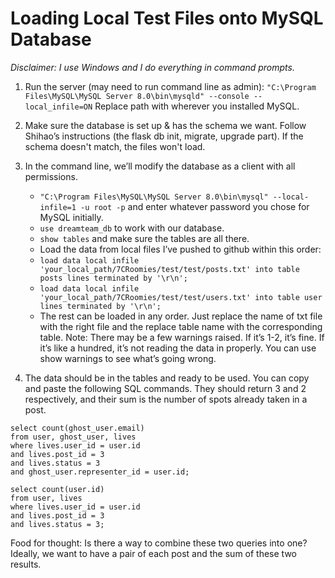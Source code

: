 # Loading Local Test Files onto MySQL Database

*Disclaimer: I use Windows and I do everything in command prompts.*

1. Run the server (may need to run command line as admin):
`"C:\Program Files\MySQL\MySQL Server 8.0\bin\mysqld" --console --local_infile=ON`
Replace path with wherever you installed MySQL.

2. Make sure the database is set up & has the schema we want. Follow Shihao’s instructions (the flask db init, migrate, upgrade part). If the schema doesn't match, the files won't load.

3. In the command line, we’ll modify the database as a client with all permissions.
    * `"C:\Program Files\MySQL\MySQL Server 8.0\bin\mysql" --local-infile=1 -u root -p` and enter whatever password you chose for MySQL initially.
    * `use dreamteam_db` to work with our database.
    * `show tables` and make sure the tables are all there.
    * Load the data from local files I’ve pushed to github within this order:
    * `load data local infile 'your_local_path/7CRoomies/test/test/posts.txt' into table posts lines terminated by '\r\n';`
    * `load data local infile 'your_local_path/7CRoomies/test/test/users.txt' into table user lines terminated by '\r\n';`
    * The rest can be loaded in any order. Just replace the name of txt file with the right file and the replace table name with the corresponding table.
Note: There may be a few warnings raised. If it’s 1-2, it’s fine. If it’s like a hundred, it’s not reading the data in properly. You can use show warnings to see what’s going wrong.

4. The data should be in the tables and ready to be used. You can copy and paste the following SQL commands. They should return 3 and 2 respectively, and their sum is the number of spots already taken in a post.

```
select count(ghost_user.email)
from user, ghost_user, lives
where lives.user_id = user.id
and lives.post_id = 3
and lives.status = 3
and ghost_user.representer_id = user.id;

select count(user.id)
from user, lives
where lives.user_id = user.id
and lives.post_id = 3
and lives.status = 3;
```

Food for thought: Is there a way to combine these two queries into one? Ideally, we want to have a pair of each post and the sum of these two results.
